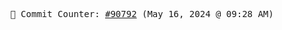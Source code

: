<p align="center">
    <samp>
        📮 Commit Counter: <a href="https://github.com/Javascript-void0/Javascript-void0/commits/main">#90792</a> (May 16, 2024 @ 09:28 AM)
    </samp>
</p>